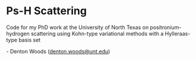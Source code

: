 # Ps-H Scattering
Code for my PhD work at the University of North Texas on positronium-hydrogen scattering using Kohn-type variational methods with a Hylleraas-type basis set

\- Denton Woods (denton.woods@unt.edu)